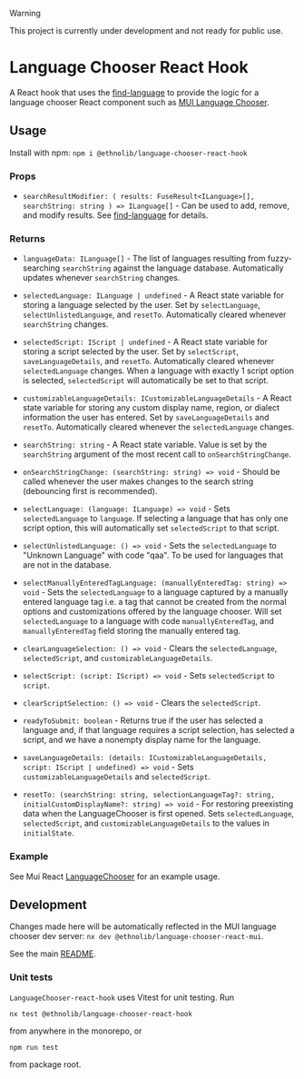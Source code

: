> [!warning]
> This project is currently under development and not ready for public use.

# Language Chooser React Hook

A React hook that uses the [find-language](../../../common/find-language/README.md) to provide the logic for a language chooser React component such as [MUI Language Chooser](../../language-chooser-react-mui/README.md).

## Usage

Install with npm: `npm i @ethnolib/language-chooser-react-hook`

### Props

- `searchResultModifier: (
  results: FuseResult<ILanguage>[],
  searchString: string
) => ILanguage[]` - Can be used to add, remove, and modify results. See [find-language](../../../common/find-language/README.md) for details.

### Returns

- `languageData: ILanguage[]` - The list of languages resulting from fuzzy-searching `searchString` against the language database. Automatically updates whenever `searchString` changes.

- `selectedLanguage: ILanguage | undefined` - A React state variable for storing a language selected by the user. Set by `selectLanguage`, `selectUnlistedLanguage`, and `resetTo`. Automatically cleared whenever `searchString` changes.

- `selectedScript: IScript | undefined` - A React state variable for storing a script selected by the user. Set by `selectScript`, `saveLanguageDetails`, and `resetTo`. Automatically cleared whenever `selectedLanguage` changes. When a language with exactly 1 script option is selected, `selectedScript` will automatically be set to that script.

- `customizableLanguageDetails: ICustomizableLanguageDetails` - A React state variable for storing any custom display name, region, or dialect information the user has entered. Set by `saveLanguageDetails` and `resetTo`. Automatically cleared whenever the `selectedLanguage` changes.

- `searchString: string` - A React state variable. Value is set by the `searchString` argument of the most recent call to `onSearchStringChange`.

- `onSearchStringChange: (searchString: string) => void` - Should be called whenever the user makes changes to the search string (debouncing first is recommended).

- `selectLanguage: (language: ILanguage) => void` - Sets `selectedLanguage` to `language`. If selecting a language that has only one script option, this will automatically set `selectedScript` to that script.

- `selectUnlistedLanguage: () => void` - Sets the `selectedLanguage` to "Unknown Language" with code "qaa". To be used for languages that are not in the database.

- `selectManuallyEnteredTagLanguage: (manuallyEnteredTag: string) => void` - Sets the `selectedLanguage` to a language captured by a manually entered language tag i.e. a tag that cannot be created from the normal options and customizations offered by the language chooser. Will set `selectedLanguage` to a language with code `manuallyEnteredTag`, and `manuallyEnteredTag` field storing the manually entered tag.

- `clearLanguageSelection: () => void` - Clears the `selectedLanguage`, `selectedScript`, and `customizableLanguageDetails`.

- `selectScript: (script: IScript) => void` - Sets `selectedScript` to `script`.

- `clearScriptSelection: () => void` - Clears the `selectedScript`.

- `readyToSubmit: boolean` - Returns true if the user has selected a language and, if that language requires a script selection, has selected a script, and we have a nonempty display name for the language.

- `saveLanguageDetails: (details: ICustomizableLanguageDetails, script: IScript | undefined) => void` - Sets `customizableLanguageDetails` and `selectedScript`.

- `resetTo: (searchString: string, selectionLanguageTag?: string, initialCustomDisplayName?: string) => void` - For restoring preexisting data when the LanguageChooser is first opened. Sets `selectedLanguage`, `selectedScript`, and `customizableLanguageDetails` to the values in `initialState`.

### Example

See Mui React [LanguageChooser](../../language-chooser-react-mui/src/LanguageChooser.tsx) for an example usage.

## Development

Changes made here will be automatically reflected in the MUI language chooser dev server: `nx dev @ethnolib/language-chooser-react-mui`.

See the main [README](../../../../../README.md).

### Unit tests

`LanguageChooser-react-hook` uses Vitest for unit testing. Run

```
nx test @ethnolib/language-chooser-react-hook
```

from anywhere in the monorepo, or

```
npm run test
```

from package root.
